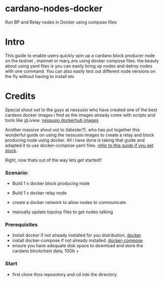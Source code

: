 # cardano-nodes-docker
Run BP and Relay nodes in Docker using compose files

# Intro

This guide to enable users quickly spin up a cardano block producer node on the testnet , mainnet or mary_era using docker compose files. 
the beauty about using yaml files is you can easily bring up nodes and detroy nodes with one command. You can also easily test out different node versions on the fly without having to install etc

# Credits

Special shout out to the guys at nessusio who have created one of the best cardano docker images i find as the images already come with scripts and tools like gLiview. [nessusio dockerhub images](https://hub.docker.com/r/nessusio/cardano-node)

Another massive shout out to (tdiesler?). who has put together this wonderful guide on using the nessusio images to create a relay and block producing node using docker. All i have done is taking that guide and adapted it to use docker-compose yaml files. 
[refer to this guide if you get stuck](https://tdiesler.gitbook.io/cardano/plain-docker/running-the-nodes).

Right, now thats out of the way lets get started!!

### Scenario:

- Build 1 x docker block producing node

- Build 1 x docker relay node

- create a docker network to allow nodes to communicate

- manually update topoloy files to get nodes talking

### Prerequisites

- Install docker if not already installed for you distribution.  [docker](https://docs.docker.com/engine/install/)
- install docker-compose if not already installed.  [docker-compose](https://docs.docker.com/compose/install/)
- ensure you have adequate disk space to download and store the cardano blockchain data, 10Gb +


### Start
- first clone thos reposotory and cd into the directory. 
